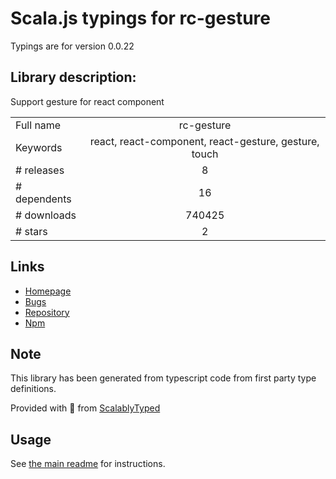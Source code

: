 
# Scala.js typings for rc-gesture

Typings are for version 0.0.22

## Library description:
Support gesture for react component

|                    |                 |
| ------------------ | :-------------: |
| Full name          | rc-gesture |
| Keywords           | react, react-component, react-gesture, gesture, touch |
| # releases         | 8 |
| # dependents       | 16 |
| # downloads        | 740425 |
| # stars            | 2 |

## Links
- [Homepage](http://github.com/react-component/gesture/)
- [Bugs](http://github.com/react-component/gesture/issues)
- [Repository](https://github.com/react-component/gesture)
- [Npm](https://www.npmjs.com/package/rc-gesture)
    


## Note
This library has been generated from typescript code from first party type definitions.

Provided with :purple_heart: from [ScalablyTyped](https://github.com/oyvindberg/ScalablyTyped)

## Usage
See [the main readme](../../readme.md) for instructions.


